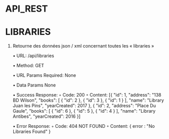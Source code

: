 # API_REST

# LIBRARIES

1) Retourne des données json / xml concernant toutes les  « libraries »

	•	URL:
        /api/libraries

	•	Method:
        GET

	•	URL Params
        Required:
        None

	•	Data Params
        None

	•	Success Response:
	    ◦	Code: 200 
	    ◦	Content: 
		[{
            "id": 1,
            "address": "138 BD Wilson",
            "books": [
                {
                  "id": 2
                },
                {
                 "id": 3
                },
                {
                 "id": 1
                }
            ],
            "name": "Library Juan les Pins",
            "yearCreated": 2017
        },
        {
            "id": 2,
            "address": "Place Du Gaule",
            "books": [
                {
                  "id": 6
                },
                {
                  "id": 5
                },
                {
                  "id": 4
                }
            ],
            "name": "Library Antibes",
            "yearCreated": 2016
        }]

	•	Error Response:
	◦	Code: 404 NOT FOUND 
	◦	Content: { error : "No Libraries Found" }
